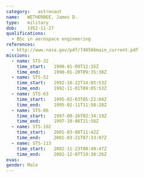 ```yaml
---
category:	astronaut
name:	WETHERBEE, James D.
type:	military
dob:	1952-11-27
qualifications:
  - BSc in aerospace engineering
references:
  - http://www.nasa.gov/pdf/740566main_current.pdf
missions:
  - name: STS-32
    time_start:   1990-01-09T12:35Z
    time_end:     1990-01-20T09:35:38Z
  - name: STS-52
    time_start:   1992-10-22T14:05:53Z
    time_end:     1992-11-01T09:05:53Z
  - name: STS-63
    time_start:   1995-02-03T05:22:04Z
    time_end:     1995-02-11T11:50:20Z
  - name: STS-86
    time_start:   1997-09-26T02:34:19Z
    time_end:     1997-10-06T21:56Z
  - name: STS-102
    time_start:   2001-03-08T11:42Z
    time_end:     2001-03-21T07:33:07Z
  - name: STS-113
    time_start:   2002-11-23T00:49:47Z
    time_end:     2002-12-07T19:38:26Z
evas:
gender:	Male
---
```

